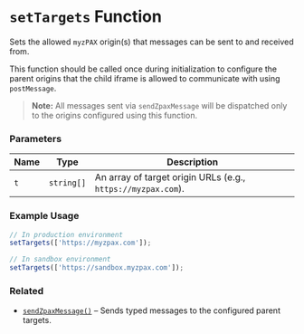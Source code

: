 # `setTargets` Function

Sets the allowed `myzPAX` origin(s) that messages can be sent to and received from.

This function should be called once during initialization to configure the parent origins that the child iframe is allowed to communicate with using `postMessage`.

> **Note:** All messages sent via `sendZpaxMessage` will be dispatched only to the origins configured using this function.

### Parameters

| Name | Type       | Description                                                  |
| ---- | ---------- | ------------------------------------------------------------ |
| `t`  | `string[]` | An array of target origin URLs (e.g., `https://myzpax.com`). |

### Example Usage

```ts
// In production environment
setTargets(['https://myzpax.com']);
```

```ts
// In sandbox environment
setTargets(['https://sandbox.myzpax.com']);
```

### Related

- [`sendZpaxMessage()`](./sendZpaxMessage.md) – Sends typed messages to the configured parent targets.
